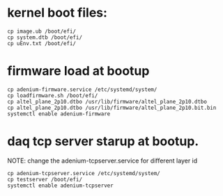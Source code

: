 # kernel boot files:
```
cp image.ub /boot/efi/
cp system.dtb /boot/efi/
cp uEnv.txt /boot/efi/
```

# firmware load at bootup
```
cp adenium-firmware.service /etc/systemd/system/
cp loadfirmware.sh /boot/efi/
cp altel_plane_2p10.dtbo /usr/lib/firmware/altel_plane_2p10.dtbo
cp altel_plane_2p10.dtbo /usr/lib/firmware/altel_plane_2p10.bit.bin
systemctl enable adenium-firmware
```

# daq tcp server starup at bootup.
NOTE: change the adenium-tcpserver.service for different layer id

```
cp adenium-tcpserver.service /etc/systemd/system/
cp testserver /boot/efi/
systemctl enable adenium-tcpserver
```
